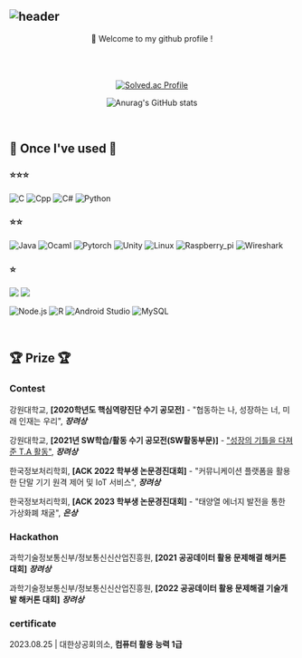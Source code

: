 ![header](https://capsule-render.vercel.app/api?type=waving&height=170&color=gradient&customColorList=1&text=Dong-gyun%20Kook&reversal=true&fontColor=FFFFFF&fontSize=65&animation=fadeIn&fontAlign=67&fontAlignY=30&desc=💻%20🇰🇷&descSize=40&descAlignY=20&descAlign=8&stroke=000000&strokeWidth=0)
---
<div align="center">
  👋 Welcome to my github profile ! <br/>
  <br/>
  <br/>
  <br/>
  
  [![Solved.ac Profile](http://mazassumnida.wtf/api/v2/generate_badge?boj=kookjd7759)](https://solved.ac/kookjd7759/)

  ![Anurag's GitHub stats](https://github-readme-stats.vercel.app/api?username=kookjd7759&theme=vue&show_icons=true)
  
</div>


<br/>

## 🔨 Once I've used 🔨 
### ⭐⭐⭐ 
![C](https://img.shields.io/badge/C-A8B9CC.svg?&style=for-the-badge&logo=c&logoColor=FFFFFF)
![Cpp](https://img.shields.io/badge/C++-00599C.svg?&style=for-the-badge&logo=cplusplus&logoColor=FFFFFF)
![C#](https://img.shields.io/badge/C%23-512BD4.svg?&style=for-the-badge&logo=csharp&logoColor=FFFFFF)
![Python](https://img.shields.io/badge/Python-3776AB.svg?&style=for-the-badge&logo=python&logoColor=FFFFFF) 

### ⭐⭐ 
![Java](https://img.shields.io/badge/Java-FF160B.svg?&style=for-the-badge&logo=Java&logoColor=FFFFFF)
![Ocaml](https://img.shields.io/badge/Ocaml-EC6813.svg?&style=for-the-badge&logo=ocaml&logoColor=FFFFFF)
![Pytorch](https://img.shields.io/badge/Pytorch-EE4C2C.svg?&style=for-the-badge&logo=pytorch&logoColor=FFFFFF)
![Unity](https://img.shields.io/badge/Unity-000000.svg?&style=for-the-badge&logo=unity&logoColor=FFFFFF)
![Linux](https://img.shields.io/badge/Linux-FCC624.svg?&style=for-the-badge&logo=linux&logoColor=FFFFFF)
![Raspberry_pi](https://img.shields.io/badge/Raspberry%20Pi-A22846.svg?&style=for-the-badge&logo=raspberrypi&logoColor=FFFFFF)
![Wireshark](https://img.shields.io/badge/Wireshark-1679A7.svg?&style=for-the-badge&logo=wireshark&logoColor=FFFFFF)

### ⭐
<img src="https://img.shields.io/badge/HTML-9999FF.svg?&style=for-the-badge&logo=HTML&logoColor=FFFFF"/> <img src="https://img.shields.io/badge/JavaScript-F7DF1E?style=flat-square&logo=JavaScript&logoColor=white"/>

![Node.js](https://img.shields.io/badge/Node.js-339933.svg?&style=for-the-badge&logo=nodedotjs&logoColor=FFFFFF)
![R](https://img.shields.io/badge/R-276DC3.svg?&style=for-the-badge&logo=r&logoColor=FFFFFF)
![Android Studio](https://img.shields.io/badge/Android%20Studio-3DDC84.svg?&style=for-the-badge&logo=androidstudio&logoColor=FFFFFF)
![MySQL](https://img.shields.io/badge/MySQL-4479A1.svg?&style=for-the-badge&logo=mysql&logoColor=FFFFFF)

<br/>

## 🏆 Prize 🏆
### Contest
강원대학교, **[2020학년도 핵심역량진단 수기 공모전]** - "협동하는 나, 성장하는 너, 미래 인재는 우리", ***장려상***

강원대학교, **[2021년 SW학습/활동 수기 공모전(SW활동부문)]** - ["성장의 기틀을 다져준 T.A 활동"](https://sw.kangwon.ac.kr/index.php?mt=page&mp=5_1&mm=oxbbs&oxid=1&cpage=2&key=TITLE_CONTENT&val=%B0%F8%B8%F0%C0%FC&CAT_ID=0&BID=550&cmd=view), ***장려상***

한국정보처리학회, **[ACK 2022 학부생 논문경진대회]** - "커뮤니케이션 플랫폼을 활용한 단말 기기 원격 제어 및 IoT 서비스", ***장려상***

한국정보처리학회, **[ACK 2023 학부생 논문경진대회]** - "태양열 에너지 발전을 통한 가상화폐 채굴", ***은상***

### Hackathon
과학기술정보통신부/정보통신신산업진흥원, **[2021 공공데이터 활용 문제해결 해커톤 대회]** ***장려상***

과학기술정보통신부/정보통신신산업진흥원, **[2022 공공데이터 활용 문제해결 기술개발 해커톤 대회]** ***장려상***

### certificate
2023.08.25 | 대한상공회의소, **컴퓨터 활용 능력 1급**
